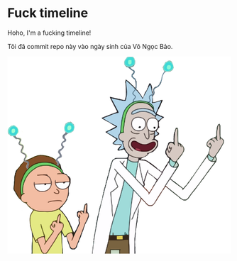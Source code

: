 # Fuck timeline
Hoho, I'm a fucking timeline!

Tôi đã commit repo này vào ngày sinh của Võ Ngọc Bảo.

![](misc/ricknmorty.png)
